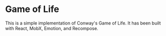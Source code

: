 # Game of Life

This is a simple implementation of Conway's Game of Life. It has been built with React, MobX, Emotion, and Recompose.
